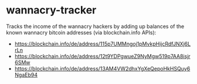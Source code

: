 # wannacry-tracker

Tracks the income of the wannacry hackers by adding up balances of the known wannacry bitcoin addresses (via blockchain.info APIs):

- https://blockchain.info/de/address/115p7UMMngoj1pMvkpHijcRdfJNXj6LrLn
- https://blockchain.info/de/address/12t9YDPgwueZ9NyMgw519p7AA8isjr6SMw
- https://blockchain.info/de/address/13AM4VW2dhxYgXeQepoHkHSQuy6NgaEb94
